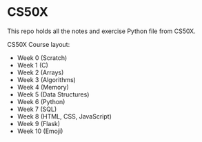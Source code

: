 # CS50X

This repo holds all the notes and exercise Python file from CS50X.

CS50X Course layout:
- Week 0 (Scratch)
- Week 1 (C)
- Week 2 (Arrays)
- Week 3 (Algorithms)
- Week 4 (Memory)
- Week 5 (Data Structures)
- Week 6 (Python)
- Week 7 (SQL)
- Week 8 (HTML, CSS, JavaScript)
- Week 9 (Flask)
- Week 10 (Emoji)
